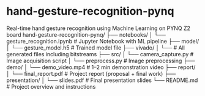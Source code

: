 # hand-gesture-recognition-pynq
Real-time hand gesture recognition using Machine Learning on PYNQ Z2 board
hand-gesture-recognition-pynq/
├── notebooks/
│   └── gesture_recognition.ipynb       # Jupyter Notebook with ML pipeline
├── model/
│   └── gesture_model.h5                # Trained model file
├── vivado/
│   └── <your Vivado project files>     # All generated files including bitstreams
├── src/
│   └── camera_capture.py               # Image acquisition script
│   └── preprocess.py                   # Image preprocessing
├── demo/
│   └── demo_video.mp4                  # 1–2 min demonstration video
├── report/
│   └── final_report.pdf                # Project report (proposal + final work)
├── presentation/
│   └── slides.pdf                      # Final presentation slides
└── README.md                           # Project overview and instructions
